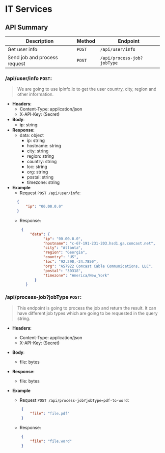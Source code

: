# IT Services

## API Summary

| Description | Method | Endpoint
| ----------- | ----------- | ----------- |
| Get user info | `POST` | `/api/user/info` 
| Send job and process request | `POST` | `/api/process-job?jobType`


### **/api/user/info** `POST`:
> We are going to use ipinfo.io to get the user country, city, region and other information.
- **Headers**:
    - Content-Type: application/json
    - X-API-Key: (Secret)
- **Body**:
    - ip: string
- **Response**:
    - data: object
        - ip: string
        - hostname: string
        - city: string
        - region: string
        - country: string
        - loc: string
        - org: string
        - postal: string
        - timezone: string
- **Example**
  - Request `POST /api/user/info`:
  ```json
    {
        "ip": "00.00.0.0"
    }
  ```
  - Response:
  ```json
      {
          "data": {
                "ip": "00.00.0.0",
                "hostname": "c-67-191-231-203.hsd1.ga.comcast.net",
                "city": "Atlanta",
                "region": "Georgia",
                "country": "US",
                "loc": "92.290,-24.7850",
                "org": "AS7922 Comcast Cable Communications, LLC",
                "postal": "30318",
                "timezone": "America/New_York"
            }
        }
    ```

### **/api/process-job?jobType** `POST`:
> This endpoint is going to process the job and return the result. It can have different job types which are going to be requested in the query string.

- **Headers**:
    - Content-Type: application/json
    - X-API-Key: (Secret)
- **Body**:
    - file: bytes
- **Response**:
    - file: bytes
  
- **Example**
    - Request `POST /api/process-job?jobType=pdf-to-word`:
    ```json
        {
            "file": "file.pdf"
        }
    ```
    - Response:
    ```json
        {
            "file": "file.word"
        }
    ```
